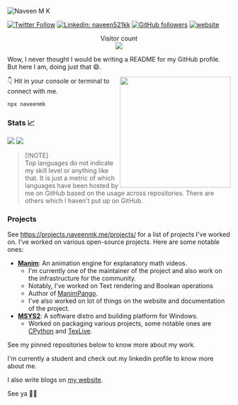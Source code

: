 <!--
**naveen521kk/naveen521kk** is a ✨ _special_ ✨ repository because its `README.md` (this file) appears on your GitHub profile.

Here are some ideas to get you started:

- 🔭 I’m currently working on ...
- 🌱 I’m currently learning ...
- 👯 I’m looking to collaborate on ...
- 🤔 I’m looking for help with ...
- 💬 Ask me about ...
- 📫 How to reach me: ...
- 😄 Pronouns: ...
- ⚡ Fun fact: ...
-->

![Naveen M K](https://github.com/naveen521kk/naveen521kk/assets/49693820/3dc837fe-52da-425e-b105-fe8b2e9638ea)

[![Twitter Follow](https://img.shields.io/twitter/follow/naveen521kk?label=Follow)](https://twitter.com/intent/follow?screen_name=naveen521kk)
[![Linkedin: naveen521kk](https://img.shields.io/badge/-naveen521kk-blue?style=flat-square&logo=Linkedin&logoColor=white&link=https://www.linkedin.com/in/naveen521kk/)](https://www.linkedin.com/in/naveen521kk/)
[![GitHub followers](https://img.shields.io/github/followers/naveen521kk?label=Follow&style=social)](https://github.com/naveen521kk)
[![website](https://img.shields.io/badge/Website-46a2f1.svg?&style=flat-square&logo=Google-Chrome&logoColor=white&link=https://www.naveenmk.me/)](https://www.naveenmk.me/)

<p align="center"> 
  Visitor count<br>
  <img src="https://profile-counter.glitch.me/naveen521kk/count.svg" />
</p>

Wow, I never thought I would be writing a README for my GitHub profile. But here I am, doing just that 😄.

<img src="https://github.com/naveen521kk/naveen521kk/assets/49693820/8182173f-5d55-4eac-b816-d5665659cafc" width="250"  align="right">

👇 Hit in your console or terminal to connect with me.

```bash
npx naveenmk
```

### Stats 📈


<picture>
  <source
    srcset="https://github-readme-stats.vercel.app/api?username=naveen521kk&show_icons=true&theme=dark&hide_border=true"
    media="(prefers-color-scheme: dark)"
  />
  <source
    srcset="https://github-readme-stats.vercel.app/api?username=naveen521kk&show_icons=true&hide_border=true"
    media="(prefers-color-scheme: light), (prefers-color-scheme: no-preference)"
  />
  <img src="https://github-readme-stats.vercel.app/api?username=naveen521kk&show_icons=true&hide_border=true" />
</picture>

<picture>
  <source
    srcset="https://github-readme-stats.vercel.app/api/top-langs/?username=naveen521kk&hide=Jupyter%20Notebook&layout=compact&theme=dark&hide_border=true"
    media="(prefers-color-scheme: dark)"
  />
  <source
    srcset="https://github-readme-stats.vercel.app/api/top-langs/?username=naveen521kk&hide=Jupyter%20Notebook&layout=compact&hide_border=true"
    media="(prefers-color-scheme: light), (prefers-color-scheme: no-preference)"
  />
  <img src="https://github-readme-stats.vercel.app/api/top-langs/?username=naveen521kk&hide=Jupyter%20Notebook&layout=compact&hide_border=true" />
</picture>


> [!NOTE]\
> Top languages do not indicate my skill level or anything like that. It is just a metric of which languages have been hosted by me on GitHub based on the usage across repositories. There are others which I haven't put up on GitHub.

### Projects

See https://projects.naveenmk.me/projects/ for a list of projects I've worked on.
I've worked on various open-source projects. Here are some notable ones:

- [**Manim**](https://manim.community/): An animation engine for explanatory math videos. 
    - I'm currently one of the maintainer of the project and also work on the infrastructure for the community.
    - Notably, I've worked on Text rendering and Boolean operations
    - Author of [ManimPango](https://github.com/ManimCommunity/ManimPango).
    - I've also worked on lot of things on the website and documentation of the project.
- [**MSYS2**](https://www.msys2.org/): A software distro and building platform for Windows.
    - Worked on packaging various projects, some notable ones are [CPython](https://github.com/msys2-contrib/cpython-mingw) and [TexLive](https://github.com/msys2/msys2-texlive/).

See my pinned repositories below to know more about my work.

I'm currently a student and check out my linkedin profile to know more about me.

I also write blogs on [my website](https://www.naveenmk.me/posts).

See ya 👋🏼
